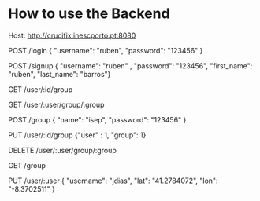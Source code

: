 # How to use the Backend #

Host: http://crucifix.inescporto.pt:8080

POST    /login  { "username": "ruben", "password": "123456" }

POST    /signup { "username": "ruben" , "password": "123456", "first_name": "ruben", "last_name": "barros"}

GET     /user/:id/group 

GET     /user/:user/group/:group

POST    /group { "name": "isep", "password": "123456" }

PUT     /user/:id/group {"user" : 1, "group": 1}

DELETE  /user/:user/group/:group

GET     /group

PUT     /user/:user       { "username": "jdias", "lat": "41.2784072", "lon": "-8.3702511" }